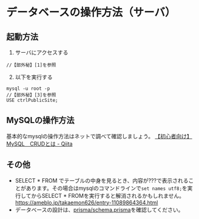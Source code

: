 # データベースの操作方法（サーバ）

## 起動方法

1. サーバにアクセスする

```
//【部外秘】[1]を参照
```

2. 以下を実行する

```
mysql -u root -p
//【部外秘】[3]を参照
USE ctrlPublicSite;
```

## MySQLの操作方法

基本的なmysqlの操作方法はネットで調べて確認しましょう。
[【初心者向け】MySQL　CRUDとは - Qiita](https://qiita.com/kt103/items/42878f30236364ad2f66)

## その他

- SELECT * FROM でテーブルの中身を見るとき、内容が???で表示されることがあります。その場合はmysqlのコマンドラインで`set names utf8;`を実行してからSELECT * FROMを実行すると解消されるかもしれません。https://ameblo.jp/takaemon626/entry-11089864364.html
- データベースの設計は、[prisma/schema.prisma](prisma/schema.prisma)を確認してください。
